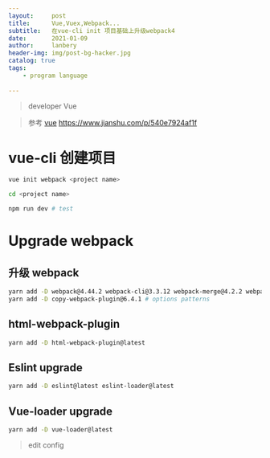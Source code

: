 ```yaml
---
layout:     post
title:      Vue,Vuex,Webpack...
subtitle:   在vue-cli init 项目基础上升级webpack4
date:       2021-01-09
author:     lanbery
header-img: img/post-bg-hacker.jpg
catalog: true
tags:
    - program language
    
---
```


> developer
> Vue

> 参考 [vue](https://www.jianshu.com/p/540e7924af1f) https://www.jianshu.com/p/540e7924af1f

# vue-cli 创建项目

```bash
vue init webpack <project name> 

cd <project name> 

npm run dev # test 
```


#  Upgrade webpack 

## 升级 webpack 

```bash 
yarn add -D webpack@4.44.2 webpack-cli@3.3.12 webpack-merge@4.2.2 webpack-dev-server@latest 
yarn add -D copy-webpack-plugin@6.4.1 # options patterns
```

## html-webpack-plugin

```bash 
yarn add -D html-webpack-plugin@latest 

```
## Eslint upgrade 

```bash 
yarn add -D eslint@latest eslint-loader@latest
```

## Vue-loader upgrade 

```bash
yarn add -D vue-loader@latest

```

> edit config 

```js 


```